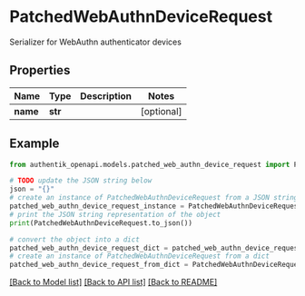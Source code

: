 # PatchedWebAuthnDeviceRequest

Serializer for WebAuthn authenticator devices

## Properties

Name | Type | Description | Notes
------------ | ------------- | ------------- | -------------
**name** | **str** |  | [optional] 

## Example

```python
from authentik_openapi.models.patched_web_authn_device_request import PatchedWebAuthnDeviceRequest

# TODO update the JSON string below
json = "{}"
# create an instance of PatchedWebAuthnDeviceRequest from a JSON string
patched_web_authn_device_request_instance = PatchedWebAuthnDeviceRequest.from_json(json)
# print the JSON string representation of the object
print(PatchedWebAuthnDeviceRequest.to_json())

# convert the object into a dict
patched_web_authn_device_request_dict = patched_web_authn_device_request_instance.to_dict()
# create an instance of PatchedWebAuthnDeviceRequest from a dict
patched_web_authn_device_request_from_dict = PatchedWebAuthnDeviceRequest.from_dict(patched_web_authn_device_request_dict)
```
[[Back to Model list]](../README.md#documentation-for-models) [[Back to API list]](../README.md#documentation-for-api-endpoints) [[Back to README]](../README.md)


